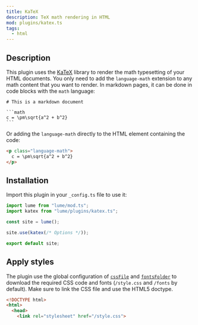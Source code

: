 ```yaml
---
title: KaTeX
description: TeX math rendering in HTML
mod: plugins/katex.ts
tags:
  - html
---
```


## Description

This plugin uses the [KaTeX](https://katex.org/) library to render the math
typesetting of your HTML documents. You only need to add the `language-math`
extension to any math content that you want to render. In markdown pages, it can
be done in code blocks with the `math` language:

<pre><code class="language-md hljs"># This is a markdown document

```math
c = \pm\sqrt{a^2 + b^2}
```
</pre></code>

Or adding the `language-math` directly to the HTML element containing the code:

```html
<p class="language-math">
  c = \pm\sqrt{a^2 + b^2}
</p>
```

## Installation

Import this plugin in your `_config.ts` file to use it:

```js
import lume from "lume/mod.ts";
import katex from "lume/plugins/katex.ts";

const site = lume();

site.use(katex(/* Options */));

export default site;
```

## Apply styles

The plugin use the global configuration of
[`cssFile`](../docs/configuration/config-file.md#cssfile) and
[`fontsFolder`](../docs/configuration/config-file.md#fontsfolder) to download
the required CSS code and fonts (`/style.css` and `/fonts` by default). Make
sure to link the CSS file and use the HTML5 doctype.

```html
<!DOCTYPE html>
<html>
  <head>
    <link rel="stylesheet" href="/style.css">
```
